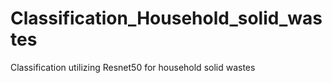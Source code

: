 # Classification_Household_solid_wastes
Classification utilizing Resnet50 for household solid wastes
